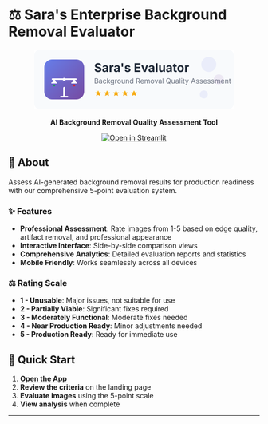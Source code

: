 # ⚖️ Sara's Enterprise Background Removal Evaluator

<div align="center">
  <img src="logo.svg" alt="Sara's Evaluator Logo" width="400" height="120">
  
  **AI Background Removal Quality Assessment Tool**
  
  [![Open in Streamlit](https://static.streamlit.io/badges/streamlit_badge_black_white.svg)](your-streamlit-app-url-here)
</div>

## 💬 About

Assess AI-generated background removal results for production readiness with our comprehensive 5-point evaluation system.

### ✨ Features
- **Professional Assessment**: Rate images from 1-5 based on edge quality, artifact removal, and professional appearance
- **Interactive Interface**: Side-by-side comparison views
- **Comprehensive Analytics**: Detailed evaluation reports and statistics
- **Mobile Friendly**: Works seamlessly across all devices

### ⚖️ Rating Scale
- **1 - Unusable**: Major issues, not suitable for use
- **2 - Partially Viable**: Significant fixes required
- **3 - Moderately Functional**: Moderate fixes needed
- **4 - Near Production Ready**: Minor adjustments needed
- **5 - Production Ready**: Ready for immediate use

## 🔗 Quick Start

1. **[Open the App](your-streamlit-app-url-here)**
2. **Review the criteria** on the landing page
3. **Evaluate images** using the 5-point scale
4. **View analysis** when complete

---
